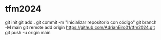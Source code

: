 # tfm2024
git init
git add .
git commit -m "Inicializar repositorio con código"
git branch -M main
git remote add origin https://github.com/AdrianEiro01/tfm2024.git
git push -u origin main
